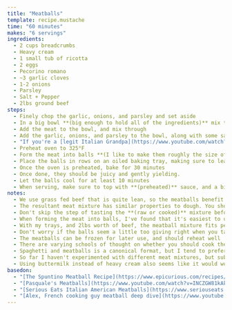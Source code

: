 ```yaml
---
title: "Meatballs"
template: recipe.mustache
time: "60 minutes"
makes: "6 servings"
ingredients:
  - 2 cups breadcrumbs
  - Heavy cream
  - 1 small tub of ricotta
  - 2 eggs
  - Pecorino romano
  - ~3 garlic cloves
  - 1-2 onions
  - Parsley
  - Salt + Pepper
  - 2lbs ground beef
steps:
  - Finely chop the garlic, onions, and parsley and set aside
  - In a big bowl **(big enough to hold all of the ingredients)** mix the heavy cream with the breadcrumbs, pecorino, ricotta, and eggs, adjusting the amount of cream/ ricotta to achieve the desired consistency in the mixture
  - Add the meat to the bowl, and mix through
  - Add the garlic, onions, and parsley to the bowl, along with some salt and pepper, and mix through
  - "If you're a [legit Italian Grandpa](https://www.youtube.com/watch?v=INCZGW81kAk), taste the raw mixture to ensure it is properly seasoned **(if you aren't that legit, you can take a small amount of the mixture out, cook it quickly in a pan, and taste that)**"
  - Preheat oven to 325°F
  - Form the meat into balls **(I like to make them roughly the size of a lacrosse ball)**
  - Place the balls in rows on an oiled baking tray, making sure to leave a little space in between each one.
  - Once the oven is preheated, bake for 30 minutes
  - Once done, they should be juicy and gently yielding.
  - Let the balls cool for at least 10 minutes
  - When serving, make sure to top with **(preheated)** sauce, and a big mound of grated parmesan or pecorino.
notes:
  - We use grass fed beef that is quite lean, so the meatballs benefit from the extra fat of the ricotta and heavy cream. If you're using fattier meat, you can adjust accordingly
  - The resultant meat mixture has similar properties to dough. You should play with how "wet" it is to get meatballs to your liking. Too wet, and it's liable to fall apart... too dry, and your balls won't be juicy and silky smooth
  - Don't skip the step of tasting the **(raw or cooked)** mixture before proceeding with forming and cooking the meatballs. Since we're not being super precise with our ingredients, it's difficult to gauge the proper amount of seasoning without tasting it.
  - When forming the meat into balls, I've found that it's easiest to use a spoon as a scoop, scoop the meat into my hand, and then roll it between my palms, never applying too much pressure. This is when you know if you got the consistency right, because the meat "dough" should be sticky and pliant enough that it is easy to roll into a ball without much pressure, and hold it's shape on its own
  - With my trays, and 2lbs worth of beef, the meatball mixture fits perfectly on a single oven tray
  - Don't worry if the balls seem a little too giving right when you take them out of the oven. After about 10 minutes of cooling, they will firm up.
  - The meatballs can be frozen for later use, and should reheat well
  - There are varying schools of thought on whether you should cook the meatballs in the sauce you'll be serving them in **(after the oven cook)** or not. It seems to me that cooking them in the sauce results in a less juicy meatball **(since the juices leak out into the sauce)**, but a more flavorful sauce.
  - Spaghetti and meatballs is a canonical format, but I tend to prefer the meatballs with just sauce and cheese, and a side of toasted bread or salad.
  - So far I haven't experimented with different meat mixtures, but substituting some of the beef for pork seems like it would work well.
  - Using buttermilk instead of heavy cream also seems like it would work well, and add a nice flavor note.
basedon:
  - "[The Spuntino Meatball Recipe](https://www.epicurious.com/recipes/food/views/meatballs-the-spuntino-way-360130)"
  - "[Pasquale's Meatballs](https://www.youtube.com/watch?v=INCZGW81kAk)"
  - "[Serious Eats Italian American Meatballs](https://www.seriouseats.com/how-to-make-the-best-italian-american-meatballs-in-red-tomato-sauce)"
  - "[Alex, French cooking guy meatball deep dive](https://www.youtube.com/watch?v=1i2vpUBsMqk)"
---
```

